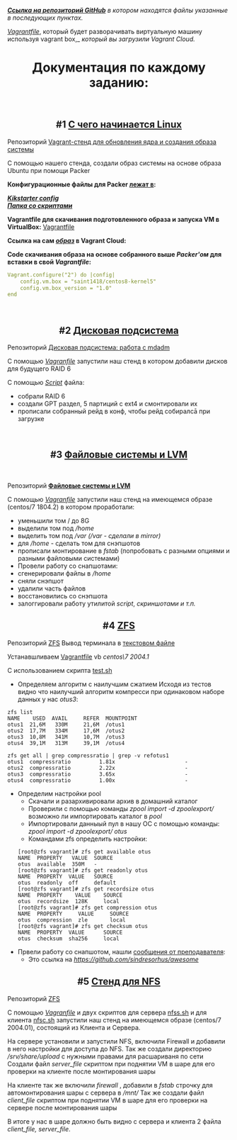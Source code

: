 _[**Ссылка на репозиторий GitHub**](https://github.com/AlexeyWu/test_vm "Ссылка на репозиторий") в котором находятся файлы указанные в последующих пунктах._


[_Vagrantfile_](https://github.com/AlexeyWu/test_vm/blob/main/packer/Vagrantfile "Vagranfile"), который будет разворачивать виртуальную машину используя vagrant box,_ 
_который вы загрузили Vagrant Cloud._ 


<h1 align="center">Документация по каждому заданию:</h1>
<br>
<h2 align="center">#1 <a href="https://github.com/AlexeyWu/test_vm" target="_blank">С чего начинается Linux </a></h2>

Репозиторий [Vagrant-стенд для обновления ядра и создания образа системы](https://github.com/AlexeyWu/test_vm)

С помощью нашего стенда, создали образ системы на основе образа Ubuntu при помощи Packer

**Конфигурационные файлы для Packer [лежат в](https://github.com/AlexeyWu/test_vm/tree/main/packer):**

**[_Kikstarter config_](https://github.com/AlexeyWu/test_vm/blob/main/packer/http/ks.cfg "ks.cfg - Kikstarter config")**  
**[_Папка со скриптами_](https://github.com/AlexeyWu/test_vm/tree/main/packer/scripts "Папка со скриптами")**

**Vagrantfile для скачивания подготовленного образа и запуска VM в VirtualBox:**
[Vagrantfile](https://github.com/AlexeyWu/test_vm/blob/main/packer/Vagrantfile "Vagrantfile")

**Ссылка на сам [_образ_](https://app.vagrantup.com/saint1418/boxes/centos8-kernel5 "образ centos8-kernel5") в Vagrant Cloud:** 


**Code скачивания образа на основе собранного выше *Packer'ом* для вставки в свой *Vagrantfile*:**

```yaml
Vagrant.configure("2") do |config|
    config.vm.box = "saint1418/centos8-kernel5"
    config.vm.box_version = "1.0"
end
```

<br>
<h2 align="center">#2 <a href="https://github.com/AlexeyWu/test_vm/tree/main/02raid" target="_blank">Дисковая подсистема</a></h2>

Репозиторий [Дисковая подсистема\: работа с mdadm](https://github.com/AlexeyWu/test_vm/tree/main/02raid)

С помощью [_Vagranfile_](https://github.com/AlexeyWu/test_vm/blob/main/02raid/Vagrantfile) запустили наш стенд в котором добавили дисков для будущего RAID 6

С помощью [_Script_](https://github.com/AlexeyWu/test_vm/blob/main/02raid/raid.sh) файла: 

* собрали RAID 6
* создали GPT раздел, 5 партиций с ext4 и смонтировали их<br> 
* прописали собранный рейд в конф, чтобы рейд собиралсā при загрузке


<br>
<h2 align="center">#3 <a href="https://github.com/AlexeyWu/test_vm/tree/main/03lvm1" target="_blank">Файловые системы и LVM</a></h2>
<br>

Репозиторий [**Файловые системы и LVM**](https://github.com/AlexeyWu/test_vm/tree/main/03lvm1)

С помощью [_Vagranfile_](https://github.com/AlexeyWu/test_vm/blob/main/03lvm1/Vagrantfile) запустили наш стенд на имеющемся образе (centos/7 1804.2) в котором проработали:

* уменьшили том / до 8G
* выделили том под _/home_
* выделить том под _/var (/var - сделали в mirror)_
* для _/home_ - сделать том для снэпшотов
* прописали монтирование в _fstab_ (попробовать с разными опциями и разными файловыми системами)
* Провели работу со снапшотами:
* сгенерировали файлы в _/home_
* сняли снэпшот
* удалили часть файлов
* восстановились со снэпшота
* залоггировали работу утилитой _script_, _скриншотами и т.п._


<h2 align="center">#4 <a href="https://github.com/AlexeyWu/test_vm/tree/main/04zfs" target="_blank">ZFS</a></h2>

Репозиторий [ZFS](https://github.com/AlexeyWu/test_vm/tree/main/04zfs)
Вывод терминала в [текстовом файле](https://github.com/AlexeyWu/test_vm/blob/main/04zfs/%D0%B2%D1%8B%D0%B2%D0%BE%D0%B4_%D1%82%D0%B5%D1%80%D0%BC%D0%B8%D0%BD%D0%B0%D0%BB%D0%B0.txt)

Устанавшливаем [Vagrantfile](https://github.com/AlexeyWu/test_vm/tree/main/04zfs/Vagrantfile) vb _centos\7 2004.1_

С использованием скрипта [test.sh](https://github.com/AlexeyWu/test_vm/blob/main/04zfs/test.sh)

* Определяем алгоритм с наилучшим сжатием
    Исходя из тестов видно что наилучший алгоритм компресси при одинаковом наборе данных у нас _otus3_:

 ```
zfs list
NAME    USED  AVAIL     REFER  MOUNTPOINT
otus1  21,6M   330M     21,6M  /otus1
otus2  17,7M   334M     17,6M  /otus2
otus3  10,8M   341M     10,7M  /otus3
otus4  39,1M   313M     39,1M  /otus4

zfs get all | grep compressratio | grep -v refotus1
otus1  compressratio         1.81x                      -
otus2  compressratio         2.22x                      -
otus3  compressratio         3.65x                      -
otus4  compressratio         1.00x                      -

 ```
* Определим настройки pool
    - Скачали и разархивировали архив в домашний каталог
    - Проверили с помощью команды _zpool import -d zpoolexport/_ возможно ли импортировать каталог в _pool_
    - Импортировали данныый пул в нашу ОС с помощью команды: _zpool import -d zpoolexport/ otus_
    - Командами zfs определить настройки:
    ```
    [root@zfs vagrant]# zfs get available otus
    NAME  PROPERTY   VALUE  SOURCE
    otus  available  350M   -
    [root@zfs vagrant]# zfs get readonly otus
    NAME  PROPERTY  VALUE   SOURCE
    otus  readonly  off     default
    [root@zfs vagrant]# zfs get recordsize otus
    NAME  PROPERTY    VALUE    SOURCE
    otus  recordsize  128K     local
    [root@zfs vagrant]# zfs get compression otus
    NAME  PROPERTY     VALUE     SOURCE
    otus  compression  zle       local
    [root@zfs vagrant]# zfs get checksum otus
    NAME  PROPERTY  VALUE      SOURCE
    otus  checksum  sha256     local

    ```
* Првели работу со снапшотом, нашли [сообщения от преподавателя](https://github.com/AlexeyWu/test_vm/blob/main/04zfs/Screenshot%20from%202023-03-19%2019-54-15.png):
    - Это ссылка на _https://github.com/sindresorhus/awesome_

<h2 align="center">#5 <a href="https://github.com/AlexeyWu/test_vm/tree/main/05nfs" target="_blank">Стенд для NFS</a></h2>

Репозиторий [ZFS](https://github.com/AlexeyWu/test_vm/tree/main/05nfs)

С помощью [_Vagranfile_](https://github.com/AlexeyWu/test_vm/blob/main/05nfs/Vagrantfile) и двух скриптов для сервера [nfss.sh](https://github.com/AlexeyWu/test_vm/blob/main/05nfs/nfss.sh) и для клиента [nfsc.sh](https://github.com/AlexeyWu/test_vm/blob/main/05nfs/nfsc.sh) запустили наш стенд на имеющемся образе (centos/7 2004.01), состоящий из Клиента и Сервера.

На сервере установили и запустили NFS, включили Firewall и добавили в него настройки для доступа до NFS.
Так же создали директорию _/srv/share/upload_ с нужными правами для расшариваня по сети
Создали файл _server\_file_ скриптом при поднятии VM в шаре для его проверки на клиенте после монтирования шары 

На клиенте так же включили _firewall_ , добавили в _fstab_ строчку для автомонтирования шары с сервера в _/mnt/_
Так же создали файл _client\_file_ скриптом при поднятии VM в шаре для его проверки на сервере после монтирования шары

В итоге у нас в шаре должно быть видно с сервера и клиента 2 файла _client_file, server_file_.


